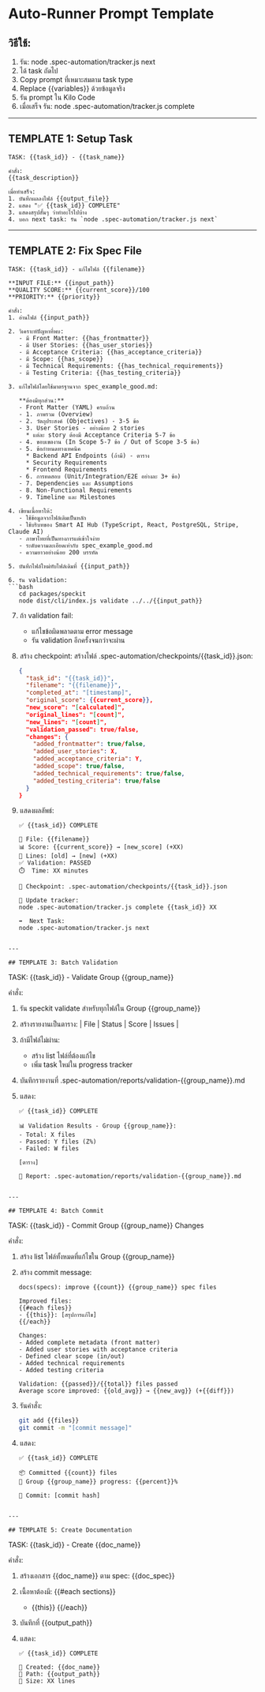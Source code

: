 # Auto-Runner Prompt Template

## วิธีใช้:
1. รัน: node .spec-automation/tracker.js next
2. ได้ task ถัดไป
3. Copy prompt ที่เหมาะสมตาม task type
4. Replace {{variables}} ด้วยข้อมูลจริง
5. รัน prompt ใน Kilo Code
6. เมื่อเสร็จ รัน: node .spec-automation/tracker.js complete <taskId> <minutes>

---

## TEMPLATE 1: Setup Task
```
TASK: {{task_id}} - {{task_name}}

คำสั่ง:
{{task_description}}

เมื่อทำเสร็จ:
1. บันทึกผลลงไฟล์ {{output_file}}
2. แสดง "✅ {{task_id}} COMPLETE"
3. แสดงสรุปสั้นๆ ว่าทำอะไรไปบ้าง
4. บอก next task: รัน `node .spec-automation/tracker.js next`
```

---

## TEMPLATE 2: Fix Spec File
```
TASK: {{task_id}} - แก้ไขไฟล์ {{filename}}

**INPUT FILE:** {{input_path}}
**QUALITY SCORE:** {{current_score}}/100
**PRIORITY:** {{priority}}

คำสั่ง:
1. อ่านไฟล์ {{input_path}}

2. วิเคราะห์ปัญหาที่พบ:
   - มี Front Matter: {{has_frontmatter}}
   - มี User Stories: {{has_user_stories}}
   - มี Acceptance Criteria: {{has_acceptance_criteria}}
   - มี Scope: {{has_scope}}
   - มี Technical Requirements: {{has_technical_requirements}}
   - มี Testing Criteria: {{has_testing_criteria}}

3. แก้ไขไฟล์โดยใช้มาตรฐานจาก spec_example_good.md:
   
   **ต้องมีทุกส่วน:**
   - Front Matter (YAML) ครบถ้วน
   - 1. ภาพรวม (Overview)
   - 2. วัตถุประสงค์ (Objectives) - 3-5 ข้อ
   - 3. User Stories - อย่างน้อย 2 stories
     * แต่ละ story ต้องมี Acceptance Criteria 5-7 ข้อ
   - 4. ขอบเขตงาน (In Scope 5-7 ข้อ / Out of Scope 3-5 ข้อ)
   - 5. ข้อกำหนดทางเทคนิค
     * Backend API Endpoints (ถ้ามี) - ตาราง
     * Security Requirements
     * Frontend Requirements
   - 6. การทดสอบ (Unit/Integration/E2E อย่างละ 3+ ข้อ)
   - 7. Dependencies และ Assumptions
   - 8. Non-Functional Requirements
   - 9. Timeline และ Milestones

4. เขียนเนื้อหาให้:
   - ใช้ข้อมูลจากไฟล์เดิมเป็นหลัก
   - ใช้บริบทของ Smart AI Hub (TypeScript, React, PostgreSQL, Stripe, Claude AI)
   - ภาษาไทยที่เป็นทางการแต่เข้าใจง่าย
   - ระดับความละเอียดเท่ากับ spec_example_good.md
   - ความยาวอย่างน้อย 200 บรรทัด

5. บันทึกไฟล์ใหม่ทับไฟล์เดิมที่ {{input_path}}

6. รัน validation:
```bash
   cd packages/speckit
   node dist/cli/index.js validate ../../{{input_path}}
```

7. ถ้า validation fail:
   - แก้ไขข้อผิดพลาดตาม error message
   - รัน validation อีกครั้งจนกว่าจะผ่าน

8. สร้าง checkpoint:
   สร้างไฟล์ .spec-automation/checkpoints/{{task_id}}.json:
```json
   {
     "task_id": "{{task_id}}",
     "filename": "{{filename}}",
     "completed_at": "[timestamp]",
     "original_score": {{current_score}},
     "new_score": "[calculated]",
     "original_lines": "[count]",
     "new_lines": "[count]",
     "validation_passed": true/false,
     "changes": {
       "added_frontmatter": true/false,
       "added_user_stories": X,
       "added_acceptance_criteria": Y,
       "added_scope": true/false,
       "added_technical_requirements": true/false,
       "added_testing_criteria": true/false
     }
   }
```

9. แสดงผลลัพธ์:
```
   ✅ {{task_id}} COMPLETE
   
   📄 File: {{filename}}
   📊 Score: {{current_score}} → [new_score] (+XX)
   📏 Lines: [old] → [new] (+XX)
   ✅ Validation: PASSED
   ⏱️  Time: XX minutes
   
   💾 Checkpoint: .spec-automation/checkpoints/{{task_id}}.json
   
   🔄 Update tracker:
   node .spec-automation/tracker.js complete {{task_id}} XX
   
   ➡️  Next Task:
   node .spec-automation/tracker.js next
```
```

---

## TEMPLATE 3: Batch Validation
```
TASK: {{task_id}} - Validate Group {{group_name}}

คำสั่ง:
1. รัน speckit validate สำหรับทุกไฟล์ใน Group {{group_name}}

2. สร้างรายงานเป็นตาราง:
   | File | Status | Score | Issues |

3. ถ้ามีไฟล์ไม่ผ่าน:
   - สร้าง list ไฟล์ที่ต้องแก้ไข
   - เพิ่ม task ใหม่ใน progress tracker

4. บันทึกรายงานที่ .spec-automation/reports/validation-{{group_name}}.md

5. แสดง:
```
   ✅ {{task_id}} COMPLETE
   
   📊 Validation Results - Group {{group_name}}:
   - Total: X files
   - Passed: Y files (Z%)
   - Failed: W files
   
   [ตาราง]
   
   💾 Report: .spec-automation/reports/validation-{{group_name}}.md
```
```

---

## TEMPLATE 4: Batch Commit
```
TASK: {{task_id}} - Commit Group {{group_name}} Changes

คำสั่ง:
1. สร้าง list ไฟล์ทั้งหมดที่แก้ไขใน Group {{group_name}}

2. สร้าง commit message:
```
   docs(specs): improve {{count}} {{group_name}} spec files
   
   Improved files:
   {{#each files}}
   - {{this}}: [สรุปการแก้ไข]
   {{/each}}
   
   Changes:
   - Added complete metadata (front matter)
   - Added user stories with acceptance criteria
   - Defined clear scope (in/out)
   - Added technical requirements
   - Added testing criteria
   
   Validation: {{passed}}/{{total}} files passed
   Average score improved: {{old_avg}} → {{new_avg}} (+{{diff}})
```

3. รันคำสั่ง:
```bash
   git add {{files}}
   git commit -m "[commit message]"
```

4. แสดง:
```
   ✅ {{task_id}} COMPLETE
   
   📦 Committed {{count}} files
   🎯 Group {{group_name}} progress: {{percent}}%
   
   📝 Commit: [commit hash]
```
```

---

## TEMPLATE 5: Create Documentation
```
TASK: {{task_id}} - Create {{doc_name}}

คำสั่ง:
1. สร้างเอกสาร {{doc_name}} ตาม spec:
   {{doc_spec}}

2. เนื้อหาต้องมี:
   {{#each sections}}
   - {{this}}
   {{/each}}

3. บันทึกที่ {{output_path}}

4. แสดง:
```
   ✅ {{task_id}} COMPLETE
   
   📄 Created: {{doc_name}}
   💾 Path: {{output_path}}
   📏 Size: XX lines
```